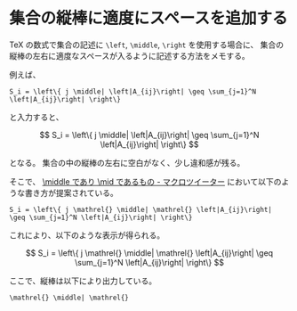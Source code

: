 # 集合の縦棒に適度にスペースを追加する

TeX の数式で集合の記述に `\left`, `\middle`, `\right` を使用する場合に、
集合の縦棒の左右に適度なスペースが入るように記述する方法をメモする。

例えば、

```{code-block} tex
S_i = \left\{ j \middle| \left|A_{ij}\right| \geq \sum_{j=1}^N \left|A_{ij}\right| \right\}
```

と入力すると、

$$
S_i = \left\{ j \middle| \left|A_{ij}\right| \geq \sum_{j=1}^N \left|A_{ij}\right| \right\}
$$

となる。
集合の中の縦棒の左右に空白がなく、少し違和感が残る。

そこで、
[\middle であり \mid であるもの - マクロツイーター](https://zrbabbler.hatenablog.com/entry/20120411/1334151482)
において以下のような書き方が提案されている。

```{code-block} tex
S_i = \left\{ j \mathrel{} \middle| \mathrel{} \left|A_{ij}\right| \geq \sum_{j=1}^N \left|A_{ij}\right| \right\}
```

これにより、以下のような表示が得られる。

$$
S_i = \left\{ j \mathrel{} \middle| \mathrel{} \left|A_{ij}\right| \geq \sum_{j=1}^N \left|A_{ij}\right| \right\}
$$

ここで、縦棒は以下により出力している。

```{code-block} tex
\mathrel{} \middle| \mathrel{}
```

